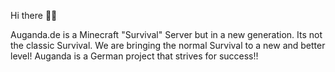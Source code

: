 Hi there 👋💥

Auganda.de is a Minecraft "Survival" Server but in a new generation. Its not the classic Survival. We are bringing the normal Survival to a new and better level!
Auganda is a German project that strives for success!!


